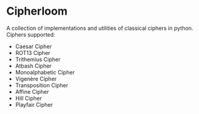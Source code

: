 # Cipherloom
A collection of implementations and utilities of classical ciphers in python.
Ciphers supported:
* Caesar Cipher
* ROT13 Cipher
* Trithemius Cipher
* Atbash Cipher
* Monoalphabetic Cipher
* Vigenère Cipher
* Transposition Cipher
* Affine Cipher
* Hill Cipher
* Playfair Cipher

